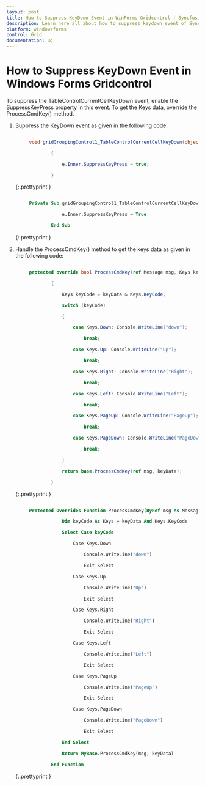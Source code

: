 ```yaml
---
layout: post
title: How to Suppress KeyDown Event in WinForms Gridcontrol | Syncfusion
description: Learn here all about how to suppress keydown event of Syncfusion Windows Forms Gridcontrol control and more.
platform: windowsforms
control: Grid
documentation: ug
---
```


# How to Suppress KeyDown Event in Windows Forms Gridcontrol

To suppress the TableControlCurrentCellKeyDown event, enable the SuppressKeyPress property in this event.  To get the Keys data, override the ProcessCmdKey() method. 

1. Suppress the KeyDown event as given in the following code:

   ~~~ cs

		void gridGroupingControl1_TableControlCurrentCellKeyDown(object sender, Syncfusion.Windows.Forms.Grid.Grouping.GridTableControlKeyEventArgs e)

				{

					e.Inner.SuppressKeyPress = true;

				}

   ~~~
   {:.prettyprint }

   ~~~ vb

		Private Sub gridGroupingControl1_TableControlCurrentCellKeyDown(ByVal sender As Object, ByVal e As Syncfusion.Windows.Forms.Grid.Grouping.GridTableControlKeyEventArgs)

					e.Inner.SuppressKeyPress = True

				End Sub

   ~~~
   {:.prettyprint }

2. Handle the ProcessCmdKey() method to get the keys data as given in the following code: 

   ~~~ cs

		protected override bool ProcessCmdKey(ref Message msg, Keys keyData)

				{

					Keys keyCode = keyData & Keys.KeyCode;

					switch (keyCode)

					{

						case Keys.Down: Console.WriteLine("down");                 

							break;

						case Keys.Up: Console.WriteLine("Up");

							break;

						case Keys.Right: Console.WriteLine("Right");

							break;

						case Keys.Left: Console.WriteLine("Left");

							break;

						case Keys.PageUp: Console.WriteLine("PageUp");

							break;

						case Keys.PageDown: Console.WriteLine("PageDown");

							break;

					}            

					return base.ProcessCmdKey(ref msg, keyData);

				}

   ~~~
   {:.prettyprint }

   ~~~ vb

		Protected Overrides Function ProcessCmdKey(ByRef msg As Message, ByVal keyData As Keys) As Boolean

					Dim keyCode As Keys = keyData And Keys.KeyCode

					Select Case keyCode

						Case Keys.Down

							Console.WriteLine("down")

							Exit Select

						Case Keys.Up

							Console.WriteLine("Up")

							Exit Select

						Case Keys.Right

							Console.WriteLine("Right")

							Exit Select

						Case Keys.Left

							Console.WriteLine("Left")

							Exit Select

						Case Keys.PageUp

							Console.WriteLine("PageUp")

							Exit Select

						Case Keys.PageDown

							Console.WriteLine("PageDown")

							Exit Select

					End Select

					Return MyBase.ProcessCmdKey(msg, keyData)

				End Function

   ~~~
   {:.prettyprint }